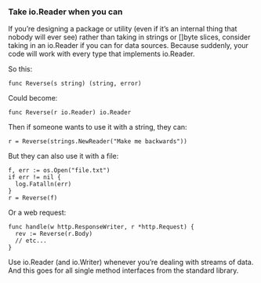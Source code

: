 ### Take io.Reader when you can

If you’re designing a package or utility (even if it’s an internal thing that nobody will ever see) rather than taking in strings or []byte slices, consider taking in an io.Reader if you can for data sources. Because suddenly, your code will work with every type that implements io.Reader.

So this:

```
func Reverse(s string) (string, error)
```

Could become:

```
func Reverse(r io.Reader) io.Reader
```

Then if someone wants to use it with a string, they can:

```
r = Reverse(strings.NewReader("Make me backwards"))
```

But they can also use it with a file:

```
f, err := os.Open("file.txt")
if err != nil {
  log.Fatalln(err)
}
r = Reverse(f)
```

Or a web request:

```
func handle(w http.ResponseWriter, r *http.Request) {
  rev := Reverse(r.Body)
  // etc...
}
```

Use io.Reader (and io.Writer) whenever you’re dealing with streams of data. And this goes for all single method interfaces from the standard library.